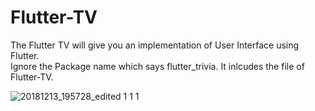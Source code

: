 # Flutter-TV
The Flutter TV will give you an implementation of User Interface using Flutter.
<br>
Ignore the Package name which says flutter_trivia. It inlcudes the file of Flutter-TV.
<br>



![20181213_195728_edited 1 1 1](https://user-images.githubusercontent.com/34301187/49956095-68fe3680-ff2a-11e8-8906-ccb94852e46e.gif)
